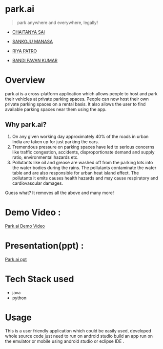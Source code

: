 # park.ai
> park anywhere and everywhere, legally!

* [CHAITANYA SAI](chaitanya.saig@s.amity.edu)

* [SANKOJU MANASA](sankojumanasa2002@gmail.com)

* [RIYA PATRO](riya.patro@s.amity.edu)

* [BANDI PAVAN KUMAR](bandi.kumar@s.amity.edu)

# Overview

park.ai is a cross-platform application which allows people to host and park their vehicles at private parking spaces. 
People can now host their own private parking spaces on a rental basis. It also allows the user to find available parking spaces
near them using the app. 

## Why park.ai?

1) On any given working day approximately 40% of the roads in urban India are taken up for just parking the cars. 
2) Tremendous pressure on parking spaces have led to serious concerns like traffic congestion, accidents, disproportionate demand and supply ratio, environmental hazards etc.
3) Pollutants like oil and grease are washed off from the parking lots into the water bodies during the rains. The pollutants contaminate the water table and are also responsible for urban heat island effect. The pollutants it emits causes health hazards and may cause respiratory and cardiovascular damages.

Guess what? It removes all the above and many more!

# Demo Video :

[Park.ai Demo Video ](https://drive.google.com/file/d/1-qCiXpouc5tzsX8U-aXwSrFSjCoQ1jz3/view?usp=sharing)

# Presentation(ppt) :

[Park.ai ppt ](https://drive.google.com/file/d/1yjOP_oc5GCR5Af3qyaxcSxrgupLeRLiY/view?usp=sharing)



# Tech Stack used

* java
* python

# Usage

This is a user friendly application which could be easily used, 
developed whole source code just need to run on android studio build an app run on the emulator or mobile using android studio or eclipse IDE .


